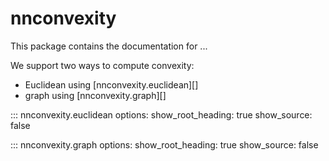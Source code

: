 # nnconvexity
This package contains the documentation for ...

We support two ways to compute convexity: 

- Euclidean using [nnconvexity.euclidean][]
- graph using [nnconvexity.graph][]


::: nnconvexity.euclidean
    options:
      show_root_heading: true
      show_source: false

::: nnconvexity.graph
    options:
      show_root_heading: true
      show_source: false
